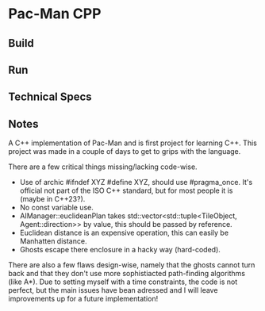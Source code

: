 # Pac-Man CPP
## Build

## Run

## Technical Specs

## Notes

A C++ implementation of Pac-Man and is first project for learning C++. This project was made in a couple of days to get to grips with the language.

There are a few critical things missing/lacking code-wise.
   - Use of archic #ifndef XYZ #define XYZ, should use #pragma_once. It's official not part of the  ISO C++ standard, but for most people it is (maybe in C++23?).
   - No const variable use.
   - AIManager::euclideanPlan takes  std::vector<std::tuple<TileObject, Agent::direction>> by value, this should be passed by reference.
   - Euclidean distance is an expensive operation, this can easily be Manhatten distance.
   - Ghosts escape there enclosure in a hacky way (hard-coded).
   
There are also a few flaws design-wise, namely that the ghosts cannot turn back and that they don't use more sophistiacted path-finding algorithms (like A*).
Due to setting myself with a time constraints, the code is not perfect, but the main issues have bean adressed and I will leave improvements up for a future implementation!
